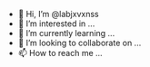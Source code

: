 - 👋 Hi, I’m @labjxvxnss
- 👀 I’m interested in ...
- 🌱 I’m currently learning ...
- 💞️ I’m looking to collaborate on ...
- 📫 How to reach me ...

<!---
labjxvxnss/labjxvxnss is a ✨ special ✨ repository because its `README.md` (this file) appears on your GitHub profile.
You can click the Preview link to take a look at your changes.
--->
